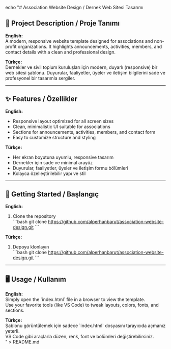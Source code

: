 echo "# Association Website Design / Dernek Web Sitesi Tasarımı

## 📌 Project Description / Proje Tanımı

**English:**  
A modern, responsive website template designed for associations and non-profit organizations. It highlights announcements, activities, members, and contact details with a clean and professional design.

**Türkçe:**  
Dernekler ve sivil toplum kuruluşları için modern, duyarlı (responsive) bir web sitesi şablonu. Duyurular, faaliyetler, üyeler ve iletişim bilgilerini sade ve profesyonel bir tasarımla sergiler.

---

## ✨ Features / Özellikler

**English:**

- Responsive layout optimized for all screen sizes
- Clean, minimalistic UI suitable for associations
- Sections for announcements, activities, members, and contact form
- Easy to customize structure and styling

**Türkçe:**

- Her ekran boyutuna uyumlu, responsive tasarım
- Dernekler için sade ve minimal arayüz
- Duyurular, faaliyetler, üyeler ve iletişim formu bölümleri
- Kolayca özelleştirilebilir yapı ve stil

---

## 🚀 Getting Started / Başlangıç

**English:**

1. Clone the repository  
   \`\`\`bash
   git clone https://github.com/alperhanbarut/association-website-design.git
   \`\`\`

**Türkçe:**

1. Depoyu klonlayın  
   \`\`\`bash
   git clone https://github.com/alperhanbarut/association-website-design.git
   \`\`\`

---

## 🖥️ Usage / Kullanım

**English:**  
Simply open the \`index.html\` file in a browser to view the template.  
Use your favorite tools (like VS Code) to tweak layouts, colors, fonts, and sections.

**Türkçe:**  
Şablonu görüntülemek için sadece \`index.html\` dosyasını tarayıcıda açmanız yeterli.  
VS Code gibi araçlarla düzen, renk, font ve bölümleri değiştirebilirsiniz.  
" > README.md
